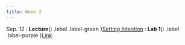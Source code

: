 ```yaml
---
title: Week 2
---
```


Sep. 12
: **Lecture**{: .label .label-green }[Setting Intention](https://docs.google.com/presentation/d/123KM4cxMtCoDvU6OPd2cqwv4S6ERvZoZ/edit?usp=sharing&ouid=107395266135051211541&rtpof=true&sd=true)
: **Lab 1**{: .label .label-purple }[Link](https://docs.google.com/document/d/1KjIQ-3CnccCBk2BpaGb5nEDHumJ1swuriLa3Zt6WmLE/edit?usp=sharing)
